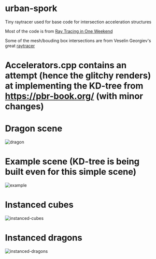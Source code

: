 # urban-spork

Tiny raytracer used for base code for intersection acceleration structures

Most of the code is from [Ray Tracing in One Weekend](http://www.realtimerendering.com/)

Some of the mesh/bouding box intersections are from Veselin Georgiev's great [raytracer](https://github.com/anrieff/quaddamage) 

# Accelerators.cpp contains an attempt (hence the glitchy renders) at implementing the KD-tree from https://pbr-book.org/ (with minor changes) 
# Dragon scene
![dragon](https://user-images.githubusercontent.com/35046103/219962875-43abefb5-3333-4af9-8f0b-b2197970a031.png)

# Example scene (KD-tree is being built even for this simple scene)
![example](https://user-images.githubusercontent.com/35046103/219962881-ea083ce7-7caf-490e-9603-96e9fe185b71.png)

# Instanced cubes
![instanced-cubes](https://user-images.githubusercontent.com/35046103/219962910-5844dd49-29c0-4355-b16a-879cbb0d0ac4.png)

# Instanced dragons
![instanced-dragons](https://user-images.githubusercontent.com/35046103/219962925-9d63131f-d19c-42bd-bfcf-fc6f0a37afb4.png)


